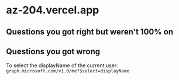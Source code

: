 # az-204.vercel.app

## Questions you got right but weren't 100% on

## Questions you got wrong

To select the displayName of the current user: `graph.microsoft.com/v1.0/me?$select=displayName`
